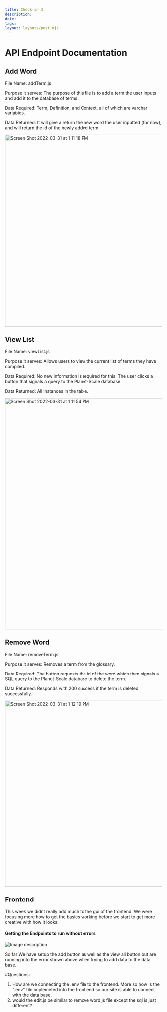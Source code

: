 ```yaml
---
title: Check-in 3
description: 
date: 
tags:
layout: layouts/post.njk
---
```


# API Endpoint Documentation

## Add Word
File Name: addTerm.js

Purpose it serves: The purpose of this file is to add a term the user inputs and add it to the database of terms.

Data Required: Term, Definition, and Context, all of which are varchar variables.

Data Returned: It will give a return the new word the user inputted (for now), and will return the id of the newly added term.

<img width="616" alt="Screen Shot 2022-03-31 at 1 11 18 PM" src="https://user-images.githubusercontent.com/97694891/161111938-b087d0dd-31e2-4229-b5d0-576b87bf9591.png">



## View List
File Name: viewList.js

Purpose it serves: Allows users to view the current list of terms they have compiled.

Data Required: No new information is required for this. The user clicks a button that signals a query to the Planet-Scale database.

Data Returned: All instances in the table.

<img width="743" alt="Screen Shot 2022-03-31 at 1 11 54 PM" src="https://user-images.githubusercontent.com/97694891/161112042-5c3b6b08-be4b-4e2e-a761-c2fa1414e9d5.png">



## Remove Word
File Name: removeTerm.js

Purpose it serves: Removes a term from the glossary.

Data Required: The button requests the id of the word which then signals a SQL query to the Planet-Scale database to delete the term. 

Data Returned: Responds with 200 success if the term is deleted successfully.

<img width="597" alt="Screen Shot 2022-03-31 at 1 12 19 PM" src="https://user-images.githubusercontent.com/97694891/161112115-2115c333-eec9-49a2-92f5-6e8bf37d1c79.png">


## Frontend
This week we didnt really add much to the gui of the frontend. We were focusing more how to get the basics working before we start to get more creative with how it looks.

#### Getting the Endpoints to run without errors
![Image description](https://dev-to-uploads.s3.amazonaws.com/uploads/articles/0dfwkfs29664l8m3knnn.png)

So far We have setup the add button as well as the view all button but are running into the error shown above when trying to add data to the data base. 

#Questions:

1. How are we connecting the .env file to the frontend. More so how is the ".env" file implemeted into the front end so our site is able to connect with the data base.
2. would the edit.js be similar to remove word.js file except the sql is just different?


